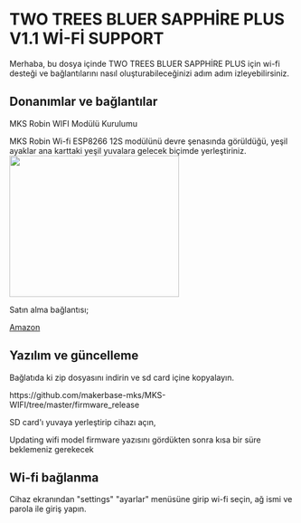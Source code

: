 <h1> TWO TREES BLUER SAPPHİRE PLUS V1.1 Wİ-Fİ SUPPORT </h1>
<p>Merhaba, bu dosya içinde TWO TREES BLUER SAPPHİRE PLUS için wi-fi desteği ve bağlantılarını nasıl oluşturabileceğinizi adım adım izleyebilirsiniz.</p>
<h2>Donanımlar ve bağlantılar</h2>
<p>MKS Robin WIFI Modülü Kurulumu</p>
MKS Robin Wi-fi ESP8266 12S modülünü devre şenasında görüldüğü, yeşil ayaklar ana karttaki yeşil yuvalara gelecek biçimde yerleştiriniz.

<img src="https://user-images.githubusercontent.com/10907735/110494053-fc0a8480-80d1-11eb-9b35-f621e24d02d0.png" width="300" height="250" alt="">
<p>Satın alma bağlantısı;</p>
<a href="https://www.google.com/url?sa=i&url=https%3A%2F%2Fwww.amazon.com.tr%2FUzaktan-Kumanda-Kablosuz-Y%25C3%25B6nlendirici-Kararl%25C4%25B1l%25C4%25B1k%2Fdp%2FB0CT5CFDCB&psig=AOvVaw2U8WrgPu7zzc_PbsxvNtQP&ust=1713249801998000&source=images&cd=vfe&opi=89978449&ved=0CBUQ3YkBahcKEwjo7b6Az8OFAxUAAAAAHQAAAAAQBA">Amazon</a>
<h2>Yazılım ve güncelleme</h2>
<p>Bağlatıda ki zip dosyasını indirin ve sd card içine kopyalayın.</p>
<a>https://github.com/makerbase-mks/MKS-WIFI/tree/master/firmware_release</a>

<p>SD card'ı yuvaya yerleştirip cihazı açın,</p>
<p>Updating wifi model firmware yazısını gördükten sonra kısa bir süre beklemeniz gerekecek</p>

<h2>Wi-fi bağlanma</h2>
<p>Cihaz ekranından "settings" "ayarlar" menüsüne girip wi-fi seçin, ağ ismi ve parola ile giriş yapın.</p>
